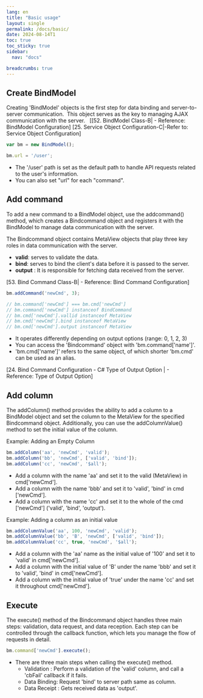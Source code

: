 ```yaml
---
lang: en
title: "Basic usage"
layout: single
permalink: /docs/basic/
date: 2024-08-14T1
toc: true
toc_sticky: true
sidebar:
  nav: "docs"

breadcrumbs: true
---
```

## Create BindModel

Creating 'BindModel' objects is the first step for data binding and server-to-server communication.
 This object serves as the key to managing AJAX communication with the server.
 
[[52. BindModel Class-B| - Reference: BindModel Configuration]
[25. Service Object Configuration-C|-Refer to: Service Object Configuration]

```js
var bm = new BindModel();

bm.url = '/user';
```
- The '/user' path is set as the default path to handle API requests related to the user's information.
- You can also set "url" for each "command".


## Add command

To add a new command to a BindModel object, use the addcommand() method, which creates a Bindcommand object and registers it with the BindModel to manage data communication with the server.

The Bindcommand object contains MetaView objects that play three key roles in data communication with the server.
- **valid**: serves to validate the data.
- **bind**: serves to bind the client's data before it is passed to the server. 
- **output** : It is responsible for fetching data received from the server.

[53. Bind Command Class-B| - Reference: Bind Command Configuration]

```js
bm.addCommand('newCmd', 3);

// bm.command['newCmd'] === bm.cmd['newCmd']
// bm.command['newCmd'] instanceof BindCommand
// bm.cmd['newCmd'].vallid instanceof MetaView
// bm.cmd['newCmd'].bind instanceof MetaView
// bm.cmd['newCmd'].output instanceof MetaView
```
- It operates differently depending on output options (range: 0, 1, 2, 3)
- You can access the 'Bindcommand' object with 'bm.command['name']'.
- 'bm.cmd['name']' refers to the same object, of which shorter 'bm.cmd' can be used as an alias.

[24. Bind Command Configuration - C# Type of Output Option | - Reference: Type of Output Option]


## Add column

The addColumn() method provides the ability to add a column to a BindModel object and set the column to the MetaView for the specified Bindcommand object. Additionally, you can use the addColumnValue() method to set the initial value of the column.

Example: Adding an Empty Column
```js
bm.addColumn('aa', 'newCmd', 'valid');
bm.addColumn('bb', 'newCmd', ['valid', 'bind']);
bm.addColumn('cc', 'newCmd', '$all');
```
- Add a column with the name 'aa' and set it to the valid (MetaView) in cmd['newCmd'].
- Add a column with the name 'bbb' and set it to 'valid', 'bind' in cmd ['newCmd'].
- Add a column with the name 'cc' and set it to the whole of the cmd ['newCmd'] ('valid', 'bind', 'output').

Example: Adding a column as an initial value
```js
bm.addColumnValue('aa', 100, 'newCmd', 'valid');
bm.addColumnValue('bb', 'B', 'newCmd', ['valid', 'bind']);
bm.addColumnValue('cc', true, 'newCmd', '$all');
```
- Add a column with the 'aa' name as the initial value of '100' and set it to 'valid' in cmd['newCmd'].
- Add a column with the initial value of 'B' under the name 'bbb' and set it to 'valid', 'bind' in cmd['newCmd'].
- Add a column with the initial value of 'true' under the name 'cc' and set it throughout cmd['newCmd'].

## Execute

The execute() method of the Bindcommand object handles three main steps: validation, data request, and data reception. Each step can be controlled through the callback function, which lets you manage the flow of requests in detail.

```js
bm.command['newCmd'].execute();
```
- There are three main steps when calling the execute() method.
	- Validation : Perform a validation of the 'valid' column, and call a 'cbFail' callback if it fails.
	- Data Binding: Request 'bind' to server path same as column.
	- Data Receipt : Gets received data as 'output'.
